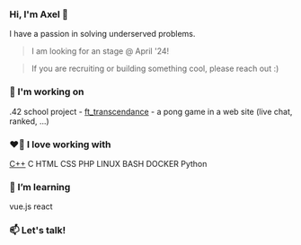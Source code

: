 ### Hi, I'm Axel 👋

I have a passion in solving underserved problems.

> I am looking for an stage @ April '24!

> If you are recruiting or building something cool, please reach out :)

### 🔭 I'm working on

  .42 school project - [ft_transcendance](https://github.com/axelvag?tab=repositories) - a pong game in a web site (live chat, ranked, ...)

### ❤️‍🔥 I love working with

[C++](https://github.com/axelvag/axelvag/blob/master/img/c++logo.png) C HTML CSS PHP LINUX BASH DOCKER Python

### 🌱 I’m learning

vue.js react

### 📫 Let's talk!

